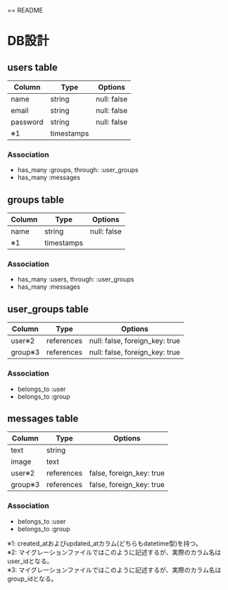 == README

# DB設計

## users table
|Column|Type|Options|
|---|---|---|
|name|string|null: false|
|email|string|null: false|
|password|string|null: false|
|※1|timestamps||

### Association
- has_many :groups, through: :user_groups
- has_many :messages

## groups table
|Column|Type|Options|
|---|---|---|
|name|string|null: false|
|※1|timestamps||

### Association
- has_many :users, through: :user_groups
- has_many :messages

## user_groups table
|Column|Type|Options|
|---|---|---|
|user※2|references|null: false, foreign_key: true|
|group※3|references|null: false, foreign_key: true|

### Association
- belongs_to :user
- belongs_to :group

## messages table
|Column|Type|Options|
|---|---|---|
|text|string||
|image|text||
|user※2|references|false, foreign_key: true|
|group※3|references|false, foreign_key: true|

### Association
- belongs_to :user
- belongs_to :group

※1: created_atおよびupdated_atカラム(どちらもdatetime型)を持つ。  
※2: マイグレーションファイルではこのように記述するが、実際のカラム名はuser_idとなる。  
※3: マイグレーションファイルではこのように記述するが、実際のカラム名はgroup_idとなる。  
